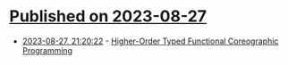 # [Published on 2023-08-27](index.md)

* [2023-08-27, 21:20:22](https://lobste.rs/s/achxa6/higher_order_typed_functional) - [Higher-Order Typed Functional Coreographic Programming](https://people.mpi-sws.org/~dg/papers/popl22-choreographies.pdf)
